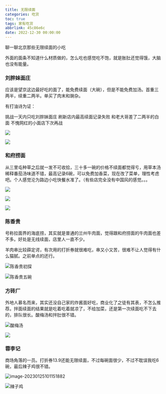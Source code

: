 ```yaml
---
title: 无限续面
categories: 吃货
toc: true
tags: 家有吃货
abbrlink: 45c86e6c
date: 2022-12-30 00:00:00
---
```


聊一聊北京那些无限续面的小吃

外面的面条不知道什么材质做的，怎么吃也感觉吃不饱，就是胀肚还觉得饿，大脑也没有能量。



### 刘胖妹面庄



应该是望京这边最好吃的面了，能免费续面（大碗），但是不能免费加汤。首重三两半，续重二两半。单买了肉末和豌杂。



有打油诗为证：

<!--more-->

挑战一天内只吃刘胖妹面庄
刷新店内最高续面记录失败
和老大哥差了二两半的白面
不愧网红的小面店下次再战



![](https://raw.githubusercontent.com/Xu-Hardy/image-host/master/image-20230125094341992.png)



![](https://raw.githubusercontent.com/Xu-Hardy/image-host/master/image-20230125094605274.png)



### 和府捞面

从三里屯种草之后就一发不可收拾，三十多一碗的价格不续面都觉得亏，用草本汤稀释番茄汤味道不错，最高记录6碗，可以免费加香菜，现在改了菜单，理性考虑吧。个人感觉沦为路边小吃快餐水准了。（有些店完全没有中国风的感觉。。。

![](https://raw.githubusercontent.com/Xu-Hardy/image-host/master/image-20230125094646084.png)

![](https://raw.githubusercontent.com/Xu-Hardy/image-host/master/image-20230125094655638.png)



![](https://raw.githubusercontent.com/Xu-Hardy/image-host/master/image-20230125094712700.png)



### 陈香贵

号称拉面界的海底捞，其实就是普通的兰州牛肉面，觉得跟和府捞面的牛肉面也差不多。好处是无线续面，店里人一直不少。

羊肉串比较薛定谔，有次用的打折券就很难吃，串又小又苦，很难不让人觉得有什么猫腻。之前单点的还行。

![陈香贵初探](https://raw.githubusercontent.com/Xu-Hardy/image-host/master/image-20230125094744482.png)



![陈香贵五碗](https://raw.githubusercontent.com/Xu-Hardy/image-host/master/image-20230125094844077.png)



### 方砖厂

外地人慕名而来，其实还没自己家的炸酱面好吃，商业化了之徒有其表，不怎么推荐。拌面续面的结果就是吃着吃着就凉了，不给加菜，还是第一次续面吃不下去的，排队很长。酸梅汤和拌肚很不错。

![酸梅汤](https://raw.githubusercontent.com/Xu-Hardy/image-host/master/image-20230125095325338.png)



![](https://raw.githubusercontent.com/Xu-Hardy/image-host/master/image-20230125095346950.png)



### 蓉李记

商场角落的一员。打折券13.9还能无限续面，不过每碗面很少，不过不耽误我吃6碗，最后辣子鸡很不错。

![image-20230125101151882](https://raw.githubusercontent.com/Xu-Hardy/image-host/master/image-20230125101151882.png)

![辣子鸡](https://raw.githubusercontent.com/Xu-Hardy/image-host/master/image-20230125101129523.png)